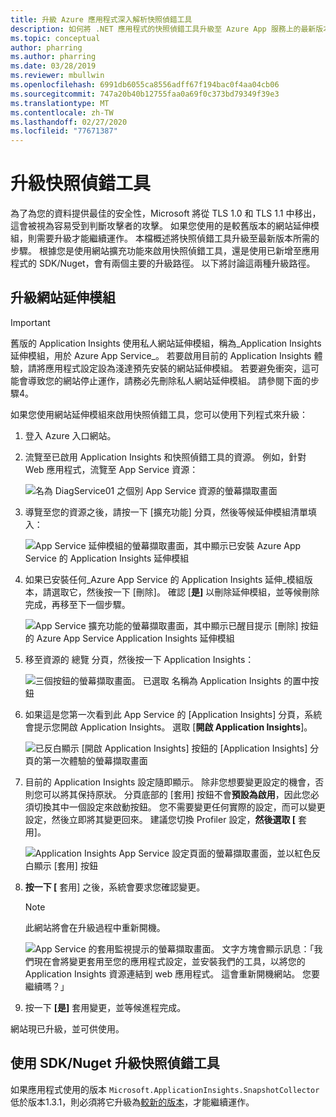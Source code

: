 ```yaml
---
title: 升級 Azure 應用程式深入解析快照偵錯工具
description: 如何將 .NET 應用程式的快照偵錯工具升級至 Azure App 服務上的最新版本，或透過 Nuget 套件
ms.topic: conceptual
author: pharring
ms.author: pharring
ms.date: 03/28/2019
ms.reviewer: mbullwin
ms.openlocfilehash: 6991db6055ca8556adff67f194bac0f4aa04cb06
ms.sourcegitcommit: 747a20b40b12755faa0a69f0c373bd79349f39e3
ms.translationtype: MT
ms.contentlocale: zh-TW
ms.lasthandoff: 02/27/2020
ms.locfileid: "77671387"
---
```

# <a name="upgrading-the-snapshot-debugger"></a>升級快照偵錯工具

為了為您的資料提供最佳的安全性，Microsoft 將從 TLS 1.0 和 TLS 1.1 中移出，這會被視為容易受到判斷攻擊者的攻擊。 如果您使用的是較舊版本的網站延伸模組，則需要升級才能繼續運作。 本檔概述將快照偵錯工具升級至最新版本所需的步驟。 根據您是使用網站擴充功能來啟用快照偵錯工具，還是使用已新增至應用程式的 SDK/Nuget，會有兩個主要的升級路徑。 以下將討論這兩種升級路徑。 

## <a name="upgrading-the-site-extension"></a>升級網站延伸模組

> [!IMPORTANT]
> 舊版的 Application Insights 使用私人網站延伸模組，稱為_Application Insights 延伸模組，用於 Azure App Service_。 若要啟用目前的 Application Insights 體驗，請將應用程式設定設為淺達預先安裝的網站延伸模組。
> 若要避免衝突，這可能會導致您的網站停止運作，請務必先刪除私人網站延伸模組。 請參閱下面的步驟4。

如果您使用網站延伸模組來啟用快照偵錯工具，您可以使用下列程式來升級：

1. 登入 Azure 入口網站。
2. 流覽至已啟用 Application Insights 和快照偵錯工具的資源。 例如，針對 Web 應用程式，流覽至 App Service 資源：

   ![名為 DiagService01 之個別 App Service 資源的螢幕擷取畫面](./media/snapshot-debugger-upgrade/app-service-resource.png)

3. 導覽至您的資源之後，請按一下 [擴充功能] 分頁，然後等候延伸模組清單填入：

   ![App Service 延伸模組的螢幕擷取畫面，其中顯示已安裝 Azure App Service 的 Application Insights 延伸模組](./media/snapshot-debugger-upgrade/application-insights-site-extension-to-be-deleted.png)

4. 如果已安裝任何_Azure App Service 的 Application Insights 延伸_模組版本，請選取它，然後按一下 [刪除]。 確認 [**是]** 以刪除延伸模組，並等候刪除完成，再移至下一個步驟。

   ![App Service 擴充功能的螢幕擷取畫面，其中顯示已醒目提示 [刪除] 按鈕的 Azure App Service Application Insights 延伸模組](./media/snapshot-debugger-upgrade/application-insights-site-extension-delete.png)

5. 移至資源的 總覽 分頁，然後按一下 Application Insights：

   ![三個按鈕的螢幕擷取畫面。 已選取 名稱為 Application Insights 的置中按鈕](./media/snapshot-debugger-upgrade/application-insights-button.png)

6. 如果這是您第一次看到此 App Service 的 [Application Insights] 分頁，系統會提示您開啟 Application Insights。 選取 [**開啟 Application Insights**]。
 
   ![已反白顯示 [開啟 Application Insights] 按鈕的 [Application Insights] 分頁的第一次體驗的螢幕擷取畫面](./media/snapshot-debugger-upgrade/turn-on-application-insights.png)

7. 目前的 Application Insights 設定隨即顯示。 除非您想要變更設定的機會，否則您可以將其保持原狀。 分頁底部的 [套用] 按鈕不會**預設為啟用**，因此您必須切換其中一個設定來啟動按鈕。 您不需要變更任何實際的設定，而可以變更設定，然後立即將其變更回來。 建議您切換 Profiler 設定，**然後選取 [** 套用]。

   ![Application Insights App Service 設定頁面的螢幕擷取畫面，並以紅色反白顯示 [套用] 按鈕](./media/snapshot-debugger-upgrade/view-application-insights-data.png)

8. **按一下 [** 套用] 之後，系統會要求您確認變更。

    > [!NOTE]
    > 此網站將會在升級過程中重新開機。

   ![App Service 的套用監視提示的螢幕擷取畫面。 文字方塊會顯示訊息：「我們現在會將變更套用至您的應用程式設定，並安裝我們的工具，以將您的 Application Insights 資源連結到 web 應用程式。 這會重新開機網站。 您要繼續嗎？」](./media/snapshot-debugger-upgrade/apply-monitoring-settings.png)

9. 按一下 **[是]** 套用變更，並等候進程完成。

網站現已升級，並可供使用。

## <a name="upgrading-snapshot-debugger-using-sdknuget"></a>使用 SDK/Nuget 升級快照偵錯工具

如果應用程式使用的版本 `Microsoft.ApplicationInsights.SnapshotCollector` 低於版本1.3.1，則必須將它升級為[較新的版本](https://www.nuget.org/packages/Microsoft.ApplicationInsights.SnapshotCollector)，才能繼續運作。
